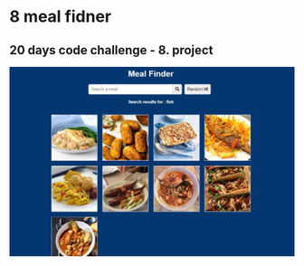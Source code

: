 # 8 meal fidner
## 20 days code challenge - 8. project

[![demo][1]][2]

[1]:  https://github.com/burak432/20dc_8_mealFinder/blob/main/screenshot.jpg
[2]:  https://burak432.github.io/20dc_8_mealFinder/ "Redirect to demo"
